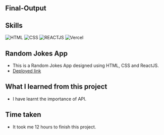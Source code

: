 ## Final-Output

## Skills

![HTML](https://img.shields.io/badge/HTML5-E34F26?style=for-the-badge&logo=html5&logoColor=white)
![CSS](https://img.shields.io/badge/CSS3-1572B6?style=for-the-badge&logo=css3&logoColor=white)
![REACTJS](https://img.shields.io/badge/React-20232A?style=for-the-badge&logo=react&logoColor=61DAFB)
![Vercel](https://img.shields.io/badge/Vercel-000000?style=for-the-badge&logo=vercel&logoColor=white)

## Random Jokes App

- This is a Random Jokes App designed using HTML, CSS and ReactJS.
- [Deployed link](https://react-joke-generator-seven.vercel.app/)

## What I learned from this project

- I have learnt the importance of API.

## Time taken

- It took me 12 hours to finish this project.
